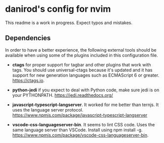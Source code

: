 danirod's config for nvim
=========================

This readme is a work in progress. Expect typos and mistakes.

Dependencies
------------

In order to have a better experience, the following external tools should be
available when using some of the plugins included in this configuration file.

* **ctags** for proper support for tagbar and other plugins that work with
  tags. You should use universal-ctags because it's updated and it has support
  for new generation languages such as ECMAScript 6 or greater.
  <https://ctags.io>.

* **python-jedi** if you expect to deal with Python code, make sure jedi
  is on your PYTHONPATH. <https://jedi.readthedocs.org/>

* **javascript-typescript-langserver**. It worked for me better than ternjs.
  It uses the language server protocol.
  <https://www.npmjs.com/package/javascript-typescript-langserver>

* **vscode-css-languageserver-bin**. It seems to lint CSS code. Uses the same
  language server than VSCode. Install using npm install -g.
  <https://www.npmjs.com/package/vscode-css-languageserver-bin>.
